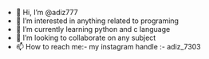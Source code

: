 - 👋 Hi, I’m @adiz777
- 👀 I’m interested in anything related to programing
- 🌱 I’m currently learning python and c language
- 💞️ I’m looking to collaborate on any subject
- 📫 How to reach me:- my instagram handle :- adiz_7303

<!---
adiz777/adiz777 is a ✨ special ✨ repository because its `README.md` (this file) appears on your GitHub profile.
You can click the Preview link to take a look at your changes.
--->
